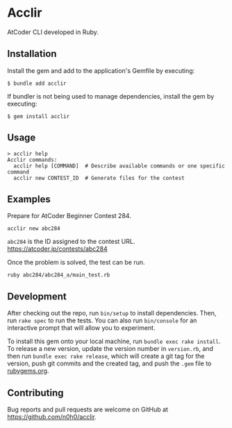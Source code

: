 # Acclir

AtCoder CLI developed in Ruby.

## Installation

Install the gem and add to the application's Gemfile by executing:

    $ bundle add acclir

If bundler is not being used to manage dependencies, install the gem by executing:

    $ gem install acclir

## Usage

```console
> acclir help
Acclir commands:
  acclir help [COMMAND]  # Describe available commands or one specific command
  acclir new CONTEST_ID  # Generate files for the contest
```

## Examples

Prepare for AtCoder Beginner Contest 284.

```console
acclir new abc284
```

`abc284` is the ID assigned to the contest URL.  
https://atcoder.jp/contests/abc284

Once the problem is solved, the test can be run.
```console
ruby abc284/abc284_a/main_test.rb
```

## Development

After checking out the repo, run `bin/setup` to install dependencies. Then, run `rake spec` to run the tests. You can also run `bin/console` for an interactive prompt that will allow you to experiment.

To install this gem onto your local machine, run `bundle exec rake install`. To release a new version, update the version number in `version.rb`, and then run `bundle exec rake release`, which will create a git tag for the version, push git commits and the created tag, and push the `.gem` file to [rubygems.org](https://rubygems.org).

## Contributing

Bug reports and pull requests are welcome on GitHub at https://github.com/n0h0/acclir.
